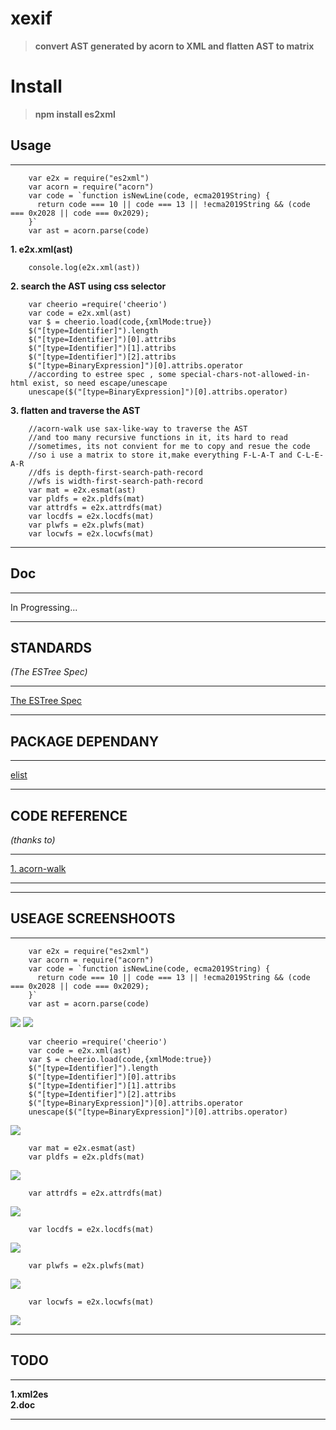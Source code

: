# xexif
>__convert AST generated by acorn to XML and flatten AST to matrix__

# Install

>__npm install es2xml__


## Usage
-------------------------------------------------------

        var e2x = require("es2xml")
        var acorn = require("acorn")
        var code = `function isNewLine(code, ecma2019String) {
          return code === 10 || code === 13 || !ecma2019String && (code === 0x2028 || code === 0x2029);
        }`
        var ast = acorn.parse(code)
        
__1. e2x.xml(ast)__  

        console.log(e2x.xml(ast)) 
__2. search the AST using css selector__

        var cheerio =require('cheerio')
        var code = e2x.xml(ast)
        var $ = cheerio.load(code,{xmlMode:true})
        $("[type=Identifier]").length
        $("[type=Identifier]")[0].attribs
        $("[type=Identifier]")[1].attribs
        $("[type=Identifier]")[2].attribs
        $("[type=BinaryExpression]")[0].attribs.operator
        //according to estree spec , some special-chars-not-allowed-in-html exist, so need escape/unescape
        unescape($("[type=BinaryExpression]")[0].attribs.operator)
        
__3. flatten and traverse the AST__

        //acorn-walk use sax-like-way to traverse the AST
        //and too many recursive functions in it, its hard to read
        //sometimes, its not convient for me to copy and resue the code
        //so i use a matrix to store it,make everything F-L-A-T and C-L-E-A-R
        //dfs is depth-first-search-path-record
        //wfs is width-first-search-path-record
        var mat = e2x.esmat(ast)
        var pldfs = e2x.pldfs(mat)
        var attrdfs = e2x.attrdfs(mat)
        var locdfs = e2x.locdfs(mat)
        var plwfs = e2x.plwfs(mat)
        var locwfs = e2x.locwfs(mat)


        
-------------------------------------------------------

## Doc 
-------------------------------------------------------

In Progressing...
        

        

-------------------------------------------------------


## STANDARDS

_(The ESTree Spec)_

---------------------------------------------------------------------------------------
[The ESTree Spec](https://github.com/estree/estree)  

---------------------------------------------------------------------------------------

## PACKAGE DEPENDANY

---------------------------------------------------------
[elist](https://www.npmjs.com/package/elist)

----------------------------------------------------------

## CODE REFERENCE
_(thanks to)_

------------------------------------------------------------------
[1. acorn-walk](https://github.com/acornjs/acorn/tree/master/acorn-walk)  

--------------------------------------------------------------------


----------------------------------------


## USEAGE SCREENSHOOTS

----------------------------------------------

        var e2x = require("es2xml")
        var acorn = require("acorn")
        var code = `function isNewLine(code, ecma2019String) {
          return code === 10 || code === 13 || !ecma2019String && (code === 0x2028 || code === 0x2029);
        }`
        var ast = acorn.parse(code)
       

![](/Images/e2x.xml.0.PNG)
![](/Images/e2x.xml.1.PNG)

        var cheerio =require('cheerio')
        var code = e2x.xml(ast)
        var $ = cheerio.load(code,{xmlMode:true})
        $("[type=Identifier]").length
        $("[type=Identifier]")[0].attribs
        $("[type=Identifier]")[1].attribs
        $("[type=Identifier]")[2].attribs
        $("[type=BinaryExpression]")[0].attribs.operator
        unescape($("[type=BinaryExpression]")[0].attribs.operator)
        
        
        
![](/Images/cheerio.0.png)  

        var mat = e2x.esmat(ast)
        var pldfs = e2x.pldfs(mat)

![](/Images/pldfs.0.png) 

        var attrdfs = e2x.attrdfs(mat)
        
![](/Images/attrdfs.0.png)

        var locdfs = e2x.locdfs(mat)
        
![](/Images/locdfs.0.png)

        var plwfs = e2x.plwfs(mat)

![](/Images/plwfs.0.png)

        var locwfs = e2x.locwfs(mat)        

![](/Images/locwfs.0.png)


----------------------------------------------


## TODO
-----------------------------------------------
__1.xml2es__<br>
__2.doc__<br>

-----------------------------------------------

